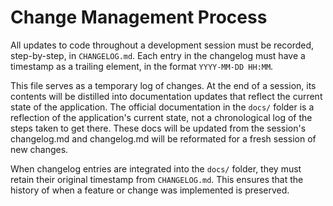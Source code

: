# Change Management Process

All updates to code throughout a development session must be recorded, step-by-step, in `CHANGELOG.md`. Each entry in the changelog must have a timestamp as a trailing element, in the format `YYYY-MM-DD HH:MM`.

This file serves as a temporary log of changes. At the end of a session, its contents will be distilled into documentation updates that reflect the current state of the application. The official documentation in the `docs/` folder is a reflection of the application's current state, not a chronological log of the steps taken to get there. These docs will be updated from the session's changelog.md and changelog.md will be reformated for a fresh session of new changes.

When changelog entries are integrated into the `docs/` folder, they must retain their original timestamp from `CHANGELOG.md`. This ensures that the history of when a feature or change was implemented is preserved.
